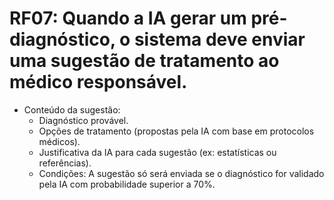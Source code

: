 # RF07: Quando a IA gerar um pré-diagnóstico, o sistema deve enviar uma sugestão de tratamento ao médico responsável.
- Conteúdo da sugestão:
    - Diagnóstico provável.
    - Opções de tratamento (propostas pela IA com base em protocolos médicos).
    - Justificativa da IA para cada sugestão (ex: estatísticas ou referências).
    - Condições: A sugestão só será enviada se o diagnóstico for validado pela IA com probabilidade superior a 70%.
